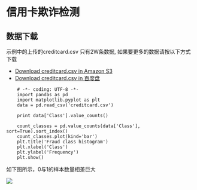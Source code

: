 # 信用卡欺诈检测

## 数据下载
示例中的上传的creditcard.csv 只有2W条数据, 如果要更多的数据请按以下方式下载
- [Download creditcard.csv in Amazon S3](https://clouda-datasets.s3.amazonaws.com/creditcard.csv.zip)
- [Download creditcard.csv in 百度盘](https://pan.baidu.com/s/1pLKGzQN)

```
    # -*- coding: UTF-8 -*-
    import pandas as pd
    import matplotlib.pyplot as plt
    data = pd.read_csv('creditcard.csv')
    
    print data['Class'].value_counts()
    
    count_classes = pd.value_counts(data['Class'], sort=True).sort_index()
    count_classes.plot(kind='bar')
    plt.title('Fraud class histogram')
    plt.xlabel('Class')
    plt.ylabel('Frequency')
    plt.show()
```
如下图所示，0与1的样本数量相差巨大
<div class="row">
<img src="https://github.com/yorkLiu/AILab/tree/master/creditcard/creditcard-anays.png">
</div>
